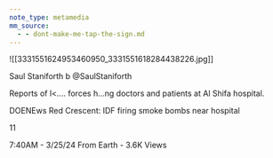 ```yaml
---
note_type: metamedia
mm_source:
  - - dont-make-me-tap-the-sign.md
---
```


![[3331551624953460950_3331551618284438226.jpg]]

Saul Staniforth
b @SaulStaniforth

Reports of l<._._.. forces h...ng doctors and
patients at Al Shifa hospital.

DOENEws
Red Crescent: IDF firing smoke bombs near hospital

11

7:40AM - 3/25/24 From Earth - 3.6K Views

